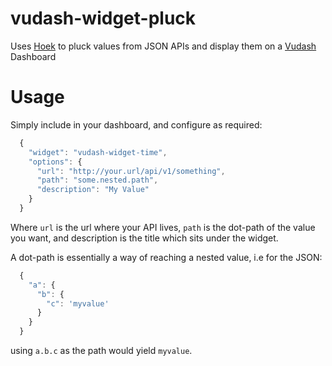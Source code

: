 # vudash-widget-pluck

Uses [Hoek](http://npmjs.org/hoek) to pluck values from JSON APIs and display them on a [Vudash](https://npmjs.org/vudash) Dashboard

Usage
=====
Simply include in your dashboard, and configure as required:

```javascript
  {
    "widget": "vudash-widget-time",
    "options": {
      "url": "http://your.url/api/v1/something",
      "path": "some.nested.path",
      "description": "My Value"
    }
  }
```

Where `url` is the url where your API lives, `path` is the dot-path of the value you want, and description is the title which sits under the widget.

A dot-path is essentially a way of reaching a nested value, i.e for the JSON:

```javascript
  {
    "a": {
      "b": {
        "c": 'myvalue'
      }
    }
  }
```

using `a.b.c` as the path would yield `myvalue`.
